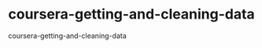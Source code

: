 coursera-getting-and-cleaning-data
==================================

coursera-getting-and-cleaning-data
